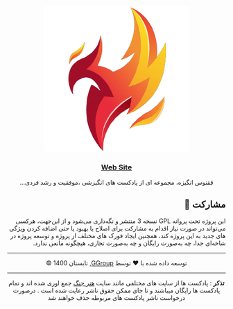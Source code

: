 <div align="center" dir="rtl">

![logo](logo.png)

### [Web Site](https://phonix-angize.pages.dev/)

ققنوس انگیزه، مجموعه ای از پادکست های انگیزشی ،موفقیت و رشد فردی...

</div>
<div dir="rtl">

## مشارکت 🤝

این پروژه تحت پروانه GPL نسخه 3 منتشر و نگه‌داری می‌شود و از این‌جهت، هرکسی می‌تواند در صورت نیاز اقدام به مشارکت برای اصلاح یا بهبود یا حتی اضافه کردن ویژگی های جدید به این پروژه کند، همچنین ایجاد فورک های مختلف از پروژه و توسعه پروژه در شاخه‌ای جدا، چه به‌صورت رایگان و چه به‌صورت تجاری، هیچگونه مانعی ندارد.

</div>
<div align="center" dir="rtl">

---

توسعه داده شده با ❤️ توسط  [GGroup](https://github.com/GodratGroup), تابستان 1400 © 
  
  
----- 
  
 

**تذکر** : پادکست ها از سایت های مختلفی مانند سایت  [هنر جنگ](https://honarejang.com/) جمع اوری شده اند و تمام پادکست ها رایگان میباشند و تا جای ممکن حقوق ناشر رعایت شده است . درصورت درخواست ناشر پادکست های مربوطه حذف خواهند شد
  
